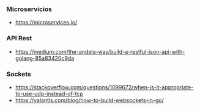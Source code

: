 ### Microservicios
- https://microservices.io/

### API Rest
- https://medium.com/the-andela-way/build-a-restful-json-api-with-golang-85a83420c9da

### Sockets
- https://stackoverflow.com/questions/1099672/when-is-it-appropriate-to-use-udp-instead-of-tcp
- https://yalantis.com/blog/how-to-build-websockets-in-go/